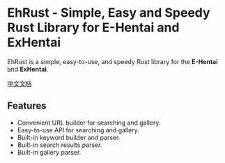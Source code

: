 # EhRust - Simple, Easy and Speedy Rust Library for E-Hentai and ExHentai

EhRust is a simple, easy-to-use, and speedy Rust library for the **E-Hentai** and **ExHentai**.

[中文文档](./README.zh.md)

## Features

- Convenient URL builder for searching and gallery.
- Easy-to-use API for searching and gallery.
- Built-in keyword builder and parser.
- Built-in search results parser.
- Built-in gallery parser.
